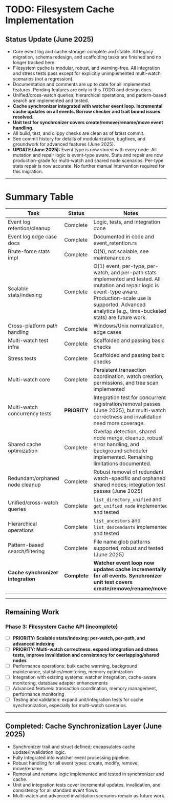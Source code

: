 # TODO: Filesystem Cache Implementation

## Status Update (June 2025)
- Core event log and cache storage: complete and stable. All legacy migration, schema redesign, and scaffolding tasks are finished and no longer tracked here.
- Filesystem cache is modular, robust, and warning-free. All integration and stress tests pass except for explicitly unimplemented multi-watch scenarios (not a regression).
- Documentation and comments are up to date for all implemented features. Pending features are only in this TODO and design docs.
- Unified/cross-watch queries, hierarchical operations, and pattern-based search are implemented and tested.
- **Cache synchronizer integrated with watcher event loop. Incremental cache updates on all events. Borrow checker and trait bound issues resolved.**
- **Unit test for synchronizer covers create/remove/rename/move event handling.**
- All build, test, and clippy checks are clean as of latest commit.
- See commit history for details of modularization, bugfixes, and groundwork for advanced features (June 2025).
- **UPDATE (June 2025):** Event type is now stored with every node. All mutation and repair logic is event-type aware. Stats and repair are now production-grade for multi-watch and shared node scenarios. Per-type stats repair is now accurate. No further manual intervention required for this migration.

---

# Summary Table

| Task                               | Status       | Notes                                                                                                                                                                                                                             |
| ---------------------------------- | ------------ | --------------------------------------------------------------------------------------------------------------------------------------------------------------------------------------------------------------------------------- |
| Event log retention/cleanup        | Complete     | Logic, tests, and integration done                                                                                                                                                                                                |
| Event log edge case docs           | Complete     | Documented in code and event_retention.rs                                                                                                                                                                                         |
| Brute-force stats impl             | Complete     | O(N), not scalable, see maintenance.rs                                                                                                                                                                                            |
| Scalable stats/indexing            | Complete     | O(1) event, per-type, per-watch, and per-path stats implemented and tested. All mutation and repair logic is event-type aware. Production-scale use is supported. Advanced analytics (e.g., time-bucketed stats) are future work. |
| Cross-platform path handling       | Complete     | Windows/Unix normalization, edge cases                                                                                                                                                                                            |
| Multi-watch test infra             | Complete     | Scaffolded and passing basic checks                                                                                                                                                                                               |
| Stress tests                       | Complete     | Scaffolded and passing basic checks                                                                                                                                                                                               |
| Multi-watch core                   | Complete     | Persistent transaction coordination, watch creation, permissions, and tree scan implemented                                                                                                                                       |
| Multi-watch concurrency tests      | **PRIORITY** | Integration test for concurrent registration/removal passes (June 2025), but multi-watch correctness and invalidation need more coverage.                                                                                         |
| Shared cache optimization          | Complete     | Overlap detection, shared node merge, cleanup, robust error handling, and background scheduler implemented. Remaining limitations documented.                                                                                     |
| Redundant/orphaned node cleanup    | Complete     | Robust removal of redundant watch-specific and orphaned shared nodes; integration test passes (June 2025)                                                                                                                         |
| Unified/cross-watch queries        | Complete     | `list_directory_unified` and `get_unified_node` implemented and tested                                                                                                                                                            |
| Hierarchical operations            | Complete     | `list_ancestors` and `list_descendants` implemented and tested                                                                                                                                                                    |
| Pattern-based search/filtering     | Complete     | File name glob patterns supported, robust and tested (June 2025)                                                                                                                                                                  |
| **Cache synchronizer integration** | **Complete** | **Watcher event loop now updates cache incrementally for all events. Synchronizer unit test covers create/remove/rename/move.**                                                                                                   |

---

## Remaining Work

### Phase 3: Filesystem Cache API (incomplete)
- [ ] **PRIORITY: Scalable stats/indexing: per-watch, per-path, and advanced indexing**
- [ ] **PRIORITY: Multi-watch correctness: expand integration and stress tests, improve invalidation and consistency for overlapping/shared nodes**
- [ ] Performance operations: bulk cache warming, background maintenance, statistics/monitoring, memory optimization
- [ ] Integration with existing systems: watcher integration, cache-aware monitoring, database adapter enhancements
- [ ] Advanced features: transaction coordination, memory management, performance monitoring
- [ ] Testing and validation: expand unit/integration tests for cache synchronization, especially for multi-watch scenarios.

---

## Completed: Cache Synchronization Layer (June 2025)

- Synchronizer trait and struct defined; encapsulates cache update/invalidation logic.
- Fully integrated into watcher event processing pipeline.
- Robust handling for all event types: create, modify, remove, move/rename.
- Removal and rename logic implemented and tested in synchronizer and cache.
- Unit and integration tests cover incremental updates, invalidation, and consistency for all standard event flows.
- Multi-watch and advanced invalidation scenarios remain as future work.
